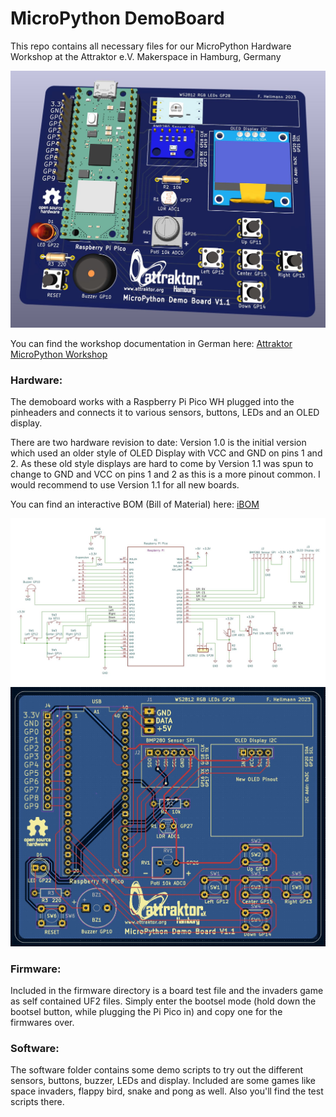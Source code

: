 # MicroPython DemoBoard
This repo contains all necessary files for our MicroPython Hardware Workshop at the Attraktor e.V. Makerspace in Hamburg, Germany

<img width="640px" src="./Hardware/KiCAD_DemoBoard_V1.1/MicroPython_DemoBoard_V1.1_3D.jpg" alt="DemoBoard 3D" />

You can find the workshop documentation in German here: <a href="https://wiki.attraktor.org/Micropython_Kurs_2023"> Attraktor MicroPython Workshop </a>

### Hardware:
The demoboard works with a Raspberry Pi Pico WH plugged into the pinheaders and connects it to various sensors, buttons, LEDs and an OLED display.

There are two hardware revision to date:
Version 1.0 is the initial version which used an older style of OLED Display with VCC and GND on pins 1 and 2. 
As these old style displays are hard to come by Version 1.1 was spun to change to GND and VCC on pins 1 and 2 as this is a more pinout common.
I would recommend to use Version 1.1 for all new boards.

You can find an interactive BOM (Bill of Material) here: <a href="https://raw.githack.com/sandman72/micropython_demoboard/blob/main/Hardware/KiCAD_DemoBoard_V1.1/MicroPython_DemoBoard_V1.1_iBOM.html" traget="_blank"> iBOM </a>

<img width="640px" src="./Hardware/KiCAD_DemoBoard_V1.1/MicroPython_DemoBoard_V1.1_Schematic.jpg" alt="DemoBoard Schematic" />
<img width="640px" src="./Hardware/KiCAD_DemoBoard_V1.1/MicroPython_DemoBoard_V1.1.jpg" alt="DemoBoard PCB" />

### Firmware:
Included in the firmware directory is a board test file and the invaders game as self contained UF2 files.
Simply enter the bootsel mode (hold down the bootsel button, while plugging the Pi Pico in) and copy one for the firmwares over.

### Software:
The software folder contains some demo scripts to try out the different sensors, buttons, buzzer, LEDs and display.
Included are some games like space invaders, flappy bird, snake and pong as well.
Also you'll find the test scripts there.
